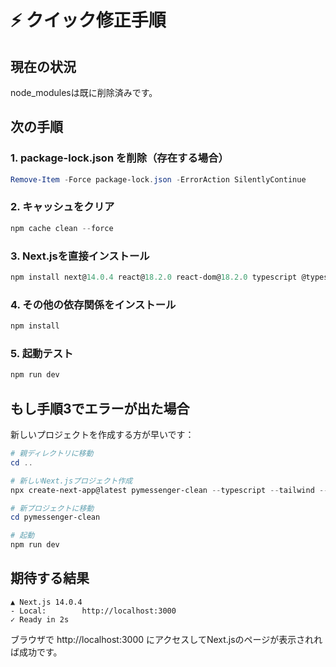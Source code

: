 # ⚡ クイック修正手順

## 現在の状況
node_modulesは既に削除済みです。

## 次の手順

### 1. package-lock.json を削除（存在する場合）
```powershell
Remove-Item -Force package-lock.json -ErrorAction SilentlyContinue
```

### 2. キャッシュをクリア
```powershell
npm cache clean --force
```

### 3. Next.jsを直接インストール
```powershell
npm install next@14.0.4 react@18.2.0 react-dom@18.2.0 typescript @types/react @types/node
```

### 4. その他の依存関係をインストール
```powershell
npm install
```

### 5. 起動テスト
```powershell
npm run dev
```

## もし手順3でエラーが出た場合

新しいプロジェクトを作成する方が早いです：

```powershell
# 親ディレクトリに移動
cd ..

# 新しいNext.jsプロジェクト作成
npx create-next-app@latest pymessenger-clean --typescript --tailwind --app

# 新プロジェクトに移動
cd pymessenger-clean

# 起動
npm run dev
```

## 期待する結果
```
▲ Next.js 14.0.4
- Local:        http://localhost:3000
✓ Ready in 2s
```

ブラウザで http://localhost:3000 にアクセスしてNext.jsのページが表示されれば成功です。